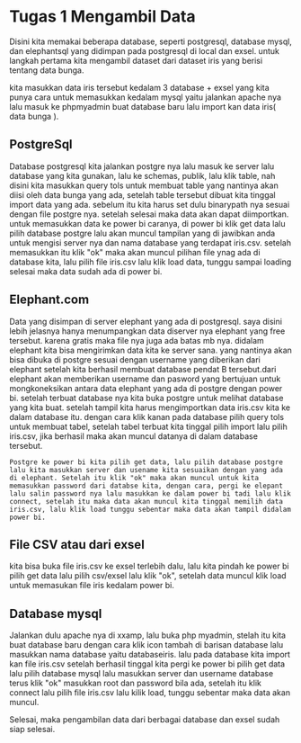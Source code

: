 # Tugas 1 Mengambil Data
Disini kita memakai beberapa database, seperti postgresql, database mysql, dan elephantsql yang didimpan pada postgresql di local dan exsel. untuk langkah pertama kita mengambil dataset dari  dataset iris yang berisi tentang data bunga.

kita masukkan data iris tersebut kedalam 3 database + exsel yang kita punya cara untuk memasukkan kedalam mysql yaitu jalankan apache nya lalu masuk ke phpmyadmin buat database baru lalu import kan data iris( data bunga ).


## PostgreSql
Database postgresql kita jalankan postgre nya lalu masuk ke server lalu database yang kita gunakan, lalu ke schemas, publik, lalu klik table, nah disini kita masukkan query tols untuk membuat table yang nantinya akan diisi oleh data bunga yang ada, setelah table tersebut dibuat kita tinggal import data yang ada. sebelum itu kita harus set dulu binarypath nya sesuai dengan file postgre nya. setelah selesai maka data akan dapat diimportkan. untuk memasukkan data ke power bi caranya, di power bi klik get data lalu pilih database postgre lalu akan muncul tampilan yang di jawibkan anda untuk mengisi server nya dan nama database yang terdapat iris.csv. setelah memasukkan itu klik "ok" maka akan muncul pilihan file ynag ada di database kita, lalu pilih file iris.csv lalu klik load data, tunggu sampai loading selesai maka data sudah ada di power bi.

## Elephant.com

Data yang disimpan di server elephant yang ada di postgresql. saya disini lebih jelasnya hanya menumpangkan data diserver nya elephant yang free tersebut. karena gratis maka file nya juga ada batas mb nya. didalam elephant kita bisa mengirimkan data kita ke server sana. yang nantinya akan bisa dibuka di postgre sesuai dengan username yang diberikan dari elephant setelah kita berhasil membuat database pendat B tersebut.dari elephant akan memberikan username dan pasword yang bertujuan untuk mongkoneksikan antara data elephant yang ada di postgre dengan power bi. setelah terbuat database nya kita buka postgre untuk melihat database yang kita buat. setelah tampil kita harus mengimportkan data iris.csv kita ke dalam database itu. dengan cara klik kanan pada database pilih query tols untuk membuat tabel, setelah tabel terbuat kita tinggal pilih import lalu pilih iris.csv, jika berhasil maka akan muncul datanya di dalam database tersebut.

	Postgre ke power bi kita pilih get data, lalu pilih database postgre lalu kita masukkan server dan usename kita sesuaikan dengan yang ada di elephant. Setelah itu klik "ok" maka akan muncul untuk kita memasukkan password dari databse kita, dengan cara, pergi ke elepant lalu salin password nya lalu masukkan ke dalam power bi tadi lalu klik connect, setelah itu maka data akan muncul kita tinggal memilih data iris.csv, lalu klik load tunggu sebentar maka data akan tampil didalam power bi.


## File CSV atau dari exsel 

kita bisa buka file iris.csv ke exsel terlebih dalu, lalu kita pindah ke power bi pilih get data lalu pilih csv/exsel lalu klik "ok", setelah data muncul klik load untuk memasukan file iris kedalam power bi.

## Database mysql

Jalankan dulu apache nya di xxamp, lalu buka php myadmin, stelah itu kita buat database baru dengan cara klik icon tambah di barisan database lalu masukkan nama database yaitu databaseiris. lalu pada database kita import kan file iris.csv setelah berhasil tinggal kita pergi ke power bi pilih get data lalu pilih database mysql lalu masukkan server dan username database terus klik "ok" masukkan root dan password bila ada, setelah itu klik connect lalu pilih file iris.csv lalu kilik load, tunggu sebentar maka data akan muncul.

Selesai, maka pengambilan data dari berbagai database dan exsel sudah siap selesai. 
